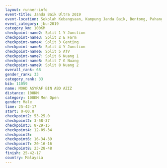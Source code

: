 ```yaml
---
layout: runner-info 
event-title: Janda Baik Ultra 2019
event-location: Sekolah Kebangsaan, Kampung Janda Baik, Bentong, Pahang, Malaysia
event_category: jbu-2019 
category_km: 100KM 
checkpoint-name2: Split 1 Y Junction  
checkpoint-name3: Split 2 E Farm  
checkpoint-name4: Split 3 Genting  
checkpoint-name5: Split 4 Y Junction 
checkpoint-name6: Split 5 ATV 
checkpoint-name7: Split 6 Nuang 1 
checkpoint-name8: Split 7 G Nuang 
checkpoint-name9: Split 8 Nuang 2 
overall_rank: 68
gender_rank: 33
category_rank: 33
bib: 11059
name: MOHD ASYRAF BIN ABD AZIZ
distance: 100KM
category: 100KM Men Open
gender: Male
time: 25-42-17
start: 0-00.0
checkpoint2: 53-25.0
checkpoint2: 3-58-37
checkpoint3: 8-29-15
checkpoint4: 12-09-34
checkpoint5: 
checkpoint6: 16-34-39
checkpoint7: 20-16-16
checkpoint8: 23-28-48
finish: 25-42-17
country: Malaysia
---
```

